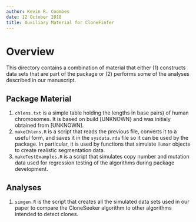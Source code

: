 ```yaml
---
author: Kevin R. Coombes
date: 12 October 2018
title: Auxiliary Material for CloneFinfer
---
```


# Overview
This directory contains a combination of material that either
(1) constructs data sets that are part of the package or (2) performs
some of the analyses described in our manuscript.

## Package Material

1. `chlens.txt` is a simple table holding the lengths In base pairs)
   of human chromosomes. It is based on build [UNKNOWN} and was
   initialy obtained from [UNKNOWN].
2. `makeChlens.R` is a script that reads the previous file, converts
   it to a useful form, and saves it in the `sysdata.rda` file so it
   can be used by the package. In particular, it is used by functions
   that simulate `Tumor` objects to create  realistic segmentation
   data.
3. `makeTestExamples.R` is a script that simulates copy number and
   mutation data used for regression testing of the algorithms during
   package development. 

## Analyses

1. `simgen.R` is the script that creates all the simulated data sets
   used in our paper to compare the CloneSeeker algorithm to other
   algorithms intended to detect clones.
